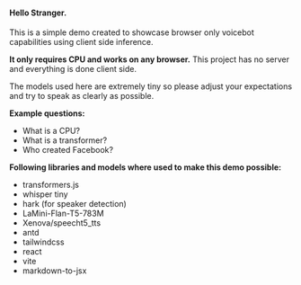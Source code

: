 #### Hello Stranger.
This is a simple demo created to showcase browser only voicebot capabilities using client side inference.

**It only requires CPU and works on any browser.** This project has no server and everything is done client side.

The models used here are extremely tiny so please adjust your expectations and try to speak as clearly as possible.

**Example questions:**
- What is a CPU?
- What is a transformer?
- Who created Facebook?


**Following libraries and models where used to make this demo possible:**

- transformers.js
- whisper tiny
- hark (for speaker detection)
- LaMini-Flan-T5-783M
- Xenova/speecht5_tts
- antd
- tailwindcss
- react
- vite
- markdown-to-jsx